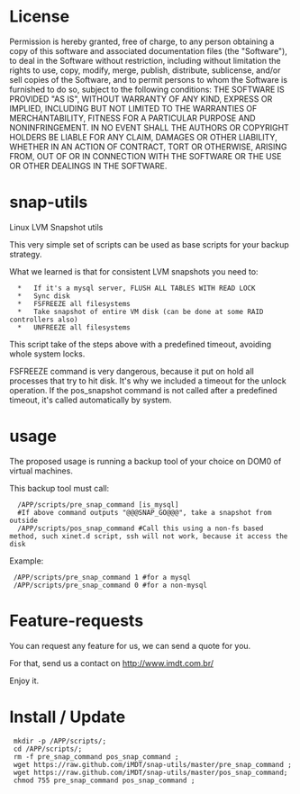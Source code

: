 License
==========
Permission is hereby granted, free of charge, to any person obtaining a copy of this software and associated documentation files (the "Software"), to deal in the Software without restriction, including without limitation the rights to use, copy, modify, merge, publish, distribute, sublicense, and/or sell copies of the Software, and to permit persons to whom the Software is furnished to do so, subject to the following conditions:
THE SOFTWARE IS PROVIDED "AS IS", WITHOUT WARRANTY OF ANY KIND, EXPRESS OR IMPLIED, INCLUDING BUT NOT LIMITED TO THE WARRANTIES OF MERCHANTABILITY, FITNESS FOR A PARTICULAR PURPOSE AND NONINFRINGEMENT. IN NO EVENT SHALL THE AUTHORS OR COPYRIGHT HOLDERS BE LIABLE FOR ANY CLAIM, DAMAGES OR OTHER LIABILITY, WHETHER IN AN ACTION OF CONTRACT, TORT OR OTHERWISE, ARISING FROM, OUT OF OR IN CONNECTION WITH THE SOFTWARE OR THE USE OR OTHER DEALINGS IN THE SOFTWARE. 


snap-utils
==========

Linux LVM Snapshot utils

This very simple set of scripts can be used as base scripts for your backup strategy.

What we learned is that for consistent LVM snapshots you need to:

      *   If it's a mysql server, FLUSH ALL TABLES WITH READ LOCK
      *   Sync disk
      *   FSFREEZE all filesystems
      *   Take snapshot of entire VM disk (can be done at some RAID controllers also)
      *   UNFREEZE all filesystems

This script take of the steps above with a predefined timeout, avoiding whole system locks. 

FSFREEZE command is very dangerous, because it put on hold all processes that try to hit disk. It's why we included a timeout for the unlock operation. If the pos_snapshot command is not called after a predefined timeout, it's called automatically by system.

usage
=====

The proposed usage is running a backup tool of your choice on DOM0 of virtual machines.

This backup tool must call:

      /APP/scripts/pre_snap_command [is_mysql]
      #If above command outputs "@@@SNAP_GO@@@", take a snapshot from outside
      /APP/scripts/pos_snap_command #Call this using a non-fs based method, such xinet.d script, ssh will not work, because it access the disk
      
Example:

     /APP/scripts/pre_snap_command 1 #for a mysql
     /APP/scripts/pre_snap_command 0 #for a non-mysql
     

Feature-requests
================

You can request any feature for us, we can send a quote for you.

For that, send us a contact on http://www.imdt.com.br/

Enjoy it.


Install / Update
================

     mkdir -p /APP/scripts/;
     cd /APP/scripts/;
     rm -f pre_snap_command pos_snap_command ;
     wget https://raw.github.com/iMDT/snap-utils/master/pre_snap_command ; 
     wget https://raw.github.com/iMDT/snap-utils/master/pos_snap_command; 
     chmod 755 pre_snap_command pos_snap_command ;
     

